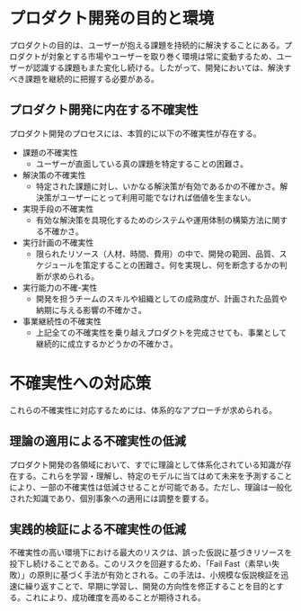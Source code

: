 # プロダクト開発の目的と環境
プロダクトの目的は、ユーザーが抱える課題を持続的に解決することにある。プロダクトが対象とする市場やユーザーを取り巻く環境は常に変動するため、ユーザーが認識する課題もまた変化し続ける。したがって、開発においては、解決すべき課題を継続的に把握する必要がある。

## プロダクト開発に内在する不確実性
プロダクト開発のプロセスには、本質的に以下の不確実性が存在する。

- 課題の不確実性
  - ユーザーが直面している真の課題を特定することの困難さ。
- 解決策の不確実性
  - 特定された課題に対し、いかなる解決策が有効であるかの不確かさ。解決策がユーザーにとって利用可能でなければ価値を生まない。
- 実現手段の不確実性
  - 有効な解決策を具現化するためのシステムや運用体制の構築方法に関する不確かさ。
- 実行計画の不確実性
  - 限られたリソース（人材、時間、費用）の中で、開発の範囲、品質、スケジュールを策定することの困難さ。何を実現し、何を断念するかの判断が求められる。
- 実行能力の不確-実性
  - 開発を担うチームのスキルや組織としての成熟度が、計画された品質や納期に与える影響の不確かさ。
- 事業継続性の不確実性
  - 上記全ての不確実性を乗り越えプロダクトを完成させても、事業として継続的に成立するかどうかの不確かさ。
# 不確実性への対応策
これらの不確実性に対応するためには、体系的なアプローチが求められる。

## 理論の適用による不確実性の低減
プロダクト開発の各領域において、すでに理論として体系化されている知識が存在する。これらを学習・理解し、特定のモデルに当てはめて未来を予測することにより、一部の不確実性は低減させることが可能である。ただし、理論は一般化された知識であり、個別事象への適用には調整を要する。

## 実践的検証による不確実性の低減
不確実性の高い環境下における最大のリスクは、誤った仮説に基づきリソースを投下し続けることである。このリスクを回避するため、「Fail Fast（素早い失敗）」の原則に基づく手法が有効とされる。この手法は、小規模な仮説検証を迅速に繰り返すことで、早期に学習し、開発の方向性を修正することを目的とする。これにより、成功確度を高めることが期待される。

